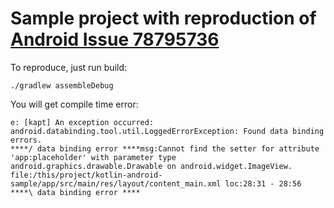# Sample project with reproduction of [Android Issue 78795736](https://issuetracker.google.com/issues/78795736)

To reproduce, just run build:
```
./gradlew assembleDebug
```

You will get compile time error:
```
e: [kapt] An exception occurred: android.databinding.tool.util.LoggedErrorException: Found data binding errors.
****/ data binding error ****msg:Cannot find the setter for attribute 'app:placeholder' with parameter type android.graphics.drawable.Drawable on android.widget.ImageView. file:/this/project/kotlin-android-sample/app/src/main/res/layout/content_main.xml loc:28:31 - 28:56 ****\ data binding error ****
```